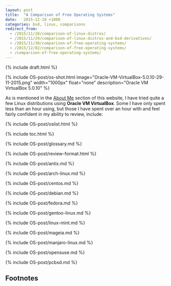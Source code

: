 ```yaml
---
layout: post
title:  "A Comparison of Free Operating Systems"
date:   2015-12-10 +1000
categories: bsd, linux, comparisons
redirect_from:
  - /2015/11/10/comparison-of-linux-distros/
  - /2015/11/29/comparison-of-linux-distros-and-bsd-derivatives/
  - /2015/11/30/comparison-of-free-operating-systems/
  - /2015/12/02/comparison-of-free-operating-systems/
  - /comparison-of-free-operating-systems/
---
```

{% include draft.html %}

{% include OS-post/os-shot.html image="Oracle-VM-VirtualBox-5.0.10-29-11-2015.png" width="1000px" float="none" description="Oracle VM VirtualBox 5.0.10" %}

As is mentioned in the [About Me](/about-me/) section of this website, I have tried quite a few Linux distributions using **Oracle VM VirtualBox**. Some I have only spent less than an hour using, but those I have spent over an hour with and feel fairly confident in my ability to review, include:

{% include OS-post/oslist.html %}

<!--
12. [PCLinuxOS](http://www.pclinuxos.com/)
13. [Sabayon Linux](http://www.sabayon.org/)
14. [Ubuntu](http://www.ubuntu.com/)
-->
{% include toc.html %}

{% include OS-post/glossary.md %}

{% include OS-post/review-format.html %}

{% include OS-post/antix.md %}

{% include OS-post/arch-linux.md %}

{% include OS-post/centos.md %}

{% include OS-post/debian.md %}

{% include OS-post/fedora.md %}

{% include OS-post/gentoo-linux.md %}

{% include OS-post/linux-mint.md %}

{% include OS-post/mageia.md %}

{% include OS-post/manjaro-linux.md %}

{% include OS-post/opensuse.md %}

{% include OS-post/pcbsd.md %}

## Footnotes
[^1]: Source: [Arch Linux - Packages Search](https://www.archlinux.org/packages/)
[^2]: Source: [AUR (en) - Packages](https://aur.archlinux.org/packages)
[^3]: Source: [Index of /releases](https://download.enlightenment.org/releases/)
[^4]: Source: [openSUSE/zypper repository](https://github.com/openSUSE/zypper)
